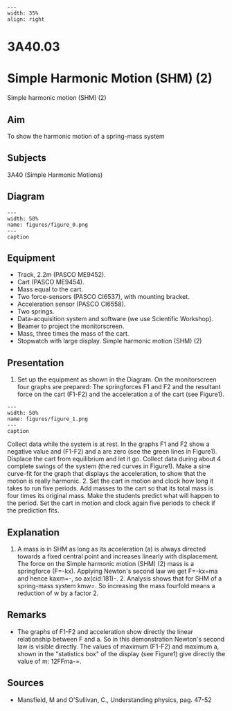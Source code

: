 
```{figure} /figures/busy.png
---
width: 35%
align: right
```
# 3A40.03 
  # Simple Harmonic Motion (SHM) (2) 
 Simple harmonic motion (SHM) (2)    
  
## Aim   
 To show the harmonic motion of a spring-mass system    
  
## Subjects   
 3A40 (Simple Harmonic Motions)   
  
## Diagram   
   
```{figure} figures/figure_0.png  
---  
width: 50%  
name: figures/figure_0.png  
---  
caption  
``` 
      
  
## Equipment   
 
 *  Track, 2.2m (PASCO ME9452). 
 *  Cart (PASCO ME9454). 
 *  Mass equal to the cart. 
 *  Two force-sensors (PASCO CI6537), with mounting bracket. 
 *  Acceleration sensor (PASCO CI6558). 
 *  Two springs. 
 *  Data-acquisition system and software (we use Scientific Workshop). 
 *  Beamer to project the monitorscreen. 
 *  Mass, three times the mass of the cart. 
 *  Stopwatch with large display. Simple harmonic motion (SHM) (2)
    
  
## Presentation   
 1. Set up the equipment as shown in the Diagram. On the monitorscreen four graphs are prepared: The springforces F1 and F2 and the resultant force on the cart (F1-F2) and the acceleration a of the cart (see Figure1).    
```{figure} figures/figure_1.png  
---  
width: 50%  
name: figures/figure_1.png  
---  
caption  
``` 
 Collect data while the system is at rest. In the graphs F1 and F2 show a negative value and (F1-F2) and a are zero (see the green lines in Figure1). Displace the cart from equilibrium and let it go. Collect data during about 4 complete swings of the system (the red curves in Figure1). Make a sine curve-fit for the graph that displays the acceleration, to show that the motion is really harmonic. 2. Set the cart in motion and clock how long it takes to run five periods. Add masses to the cart so that its total mass is four times its original mass. Make the students predict what will happen to the period. Set the cart in motion and clock again five periods to check if the prediction fits.   
  
## Explanation   
 1. A mass is in SHM as long as its acceleration (a) is always directed towards a fixed central point and increases linearly with displacement. The force on the Simple harmonic motion (SHM) (2)   mass is a springforce (F=-kx). Applying Newton's second law we get F=-kx=ma and hence kaxm=-, so ax(cid:181)-. 2. Analysis shows that for SHM of a spring-mass system kmw=. So increasing the mass fourfold means a reduction of w by a factor 2.    
  
## Remarks   
 
 *  The graphs of F1-F2 and acceleration show directly the linear relationship between F and a. So in this demonstration Newton's second law is visible directly. The values of maximum (F1-F2) and maximum a, shown in the "statistics box" of the display (see Figure1) give directly the value of m: 12FFma-=.
    
  
## Sources   
 
 *  Mansfield, M and O'Sullivan, C., Understanding physics, pag. 47-52
  